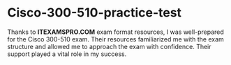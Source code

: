 # Cisco-300-510-practice-test
Thanks to **ITEXAMSPRO.COM** exam format resources, I was well-prepared for the Cisco 300-510 exam. Their resources familiarized me with the exam structure and allowed me to approach the exam with confidence. Their support played a vital role in my success.
